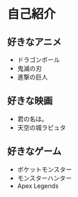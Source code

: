 # 自己紹介

## 好きなアニメ

- ドラゴンボール 
- 鬼滅の刃
- 進撃の巨人

## 好きな映画

- 君の名は。
- 天空の城ラピュタ

## 好きなゲーム

- ポケットモンスター
- モンスターハンター
- Apex Legends